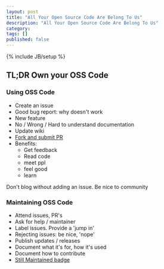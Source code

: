 ```yaml
---
layout: post
title: "All Your Open Source Code Are Belong To Us"
description: "All Your Open Source Code Are Belong To Us"
category: 
tags: []
published: false
---
```

{% include JB/setup %}

## TL;DR Own your OSS Code

### Using OSS Code

* Create an issue
 * Good bug report: why doesn't work
 * New feature
 * No / Wrong / Hard to understand documentation
* Update wiki
* [Fork and submit PR](http://www.element84.com/github-pull-requests-made-easy.html)
 * Benefits:
   - Get feedback
   - Read code
   - meet ppl
   - feel good
   - learn

Don't blog without adding an issue. Be nice to community

### Maintaining OSS Code

* Attend issues, PR's
* Ask for help / maintainer
* Label issues. Provide a 'jump in'
* Rejecting issues: be nice, 'nope'
* Publish updates / releases
* Document what it's for, how it's used
* Document how to contribute
* [Still Maintained badge](http://stillmaintained.com)
